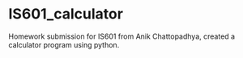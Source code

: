 # IS601_calculator

Homework submission for IS601 from Anik Chattopadhya, created a calculator program using python. 